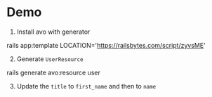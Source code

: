 # Demo

1. Install avo with generator

rails app:template LOCATION='https://railsbytes.com/script/zyvsME'

2. Generate `UserResource`

rails generate avo:resource user

3. Update the `title` to `first_name` and then to `name`


